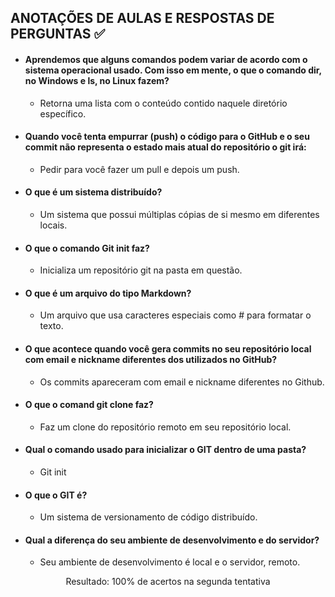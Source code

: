 ## ANOTAÇÕES DE AULAS E RESPOSTAS DE PERGUNTAS :white_check_mark:

- #### Aprendemos que alguns comandos podem variar de acordo com o sistema operacional usado. Com isso em mente, o que o comando dir, no Windows e ls, no Linux fazem?

  - Retorna uma lista com o conteúdo contido naquele diretório específico.



- #### Quando você tenta empurrar (push) o código para o GitHub e o seu commit não representa o estado mais atual do repositório o git irá:


  - Pedir para você fazer um pull e depois um push.



- #### O que é um sistema distribuído?


  - Um sistema que possui múltiplas cópias de si mesmo em diferentes locais.



- #### O que o comando Git init faz?


  - Inicializa um repositório git na pasta em questão.



- #### O que é um arquivo do tipo Markdown?


  - Um arquivo que usa caracteres especiais como # para formatar o texto.



- #### O que acontece quando você gera commits no seu repositório local com email e nickname diferentes dos utilizados no GitHub?


  - Os commits apareceram com email e nickname diferentes no Github.



- #### O que o comand git clone faz?


  - Faz um clone do repositório remoto em seu repositório local.



- #### Qual o comando usado para inicializar o GIT dentro de uma pasta?


  - Git init



- #### O que o GIT é?


  - Um sistema de versionamento de código distribuído.



- #### Qual a diferença do seu ambiente de desenvolvimento e do servidor?


  - Seu ambiente de desenvolvimento é local e o servidor, remoto.




<center> Resultado: 100% de acertos na segunda tentativa </center>
